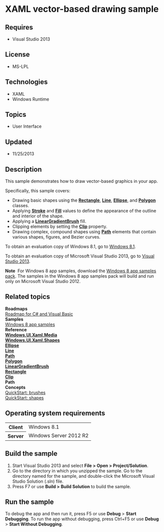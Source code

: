 # XAML vector-based drawing sample
## Requires
- Visual Studio 2013
## License
- MS-LPL
## Technologies
- XAML
- Windows Runtime
## Topics
- User Interface
## Updated
- 11/25/2013
## Description

<div id="mainSection">
<p>This sample demonstrates how to draw vector-based graphics in your app. </p>
<p>Specifically, this sample covers:</p>
<ul>
<li>Drawing basic shapes using the <a href="http://msdn.microsoft.com/library/windows/apps/br243371">
<b>Rectangle</b></a>, <a href="http://msdn.microsoft.com/library/windows/apps/br243345">
<b>Line</b></a>, <a href="http://msdn.microsoft.com/library/windows/apps/br243343">
<b>Ellipse</b></a>, and <a href="http://msdn.microsoft.com/library/windows/apps/br243359">
<b>Polygon</b></a> classes. </li><li>Applying <a href="http://msdn.microsoft.com/library/windows/apps/br243383"><b>Stroke</b></a> and
<a href="http://msdn.microsoft.com/library/windows/apps/br243378"><b>Fill</b></a> values to define the appearance of the outline and interior of the shape.
</li><li>Applying a <a href="http://msdn.microsoft.com/library/windows/apps/br210108">
<b>LinearGradientBrush</b></a> fill. </li><li>Clipping elements by setting the <a href="http://msdn.microsoft.com/library/windows/apps/br208919">
<b>Clip</b></a> property. </li><li>Drawing complex, compound shapes using <a href="http://msdn.microsoft.com/library/windows/apps/br243355">
<b>Path</b></a> elements that contain various shapes, figures, and Bezier curves.
</li></ul>
<p></p>
<p>To obtain an evaluation copy of Windows&nbsp;8.1, go to <a href="http://go.microsoft.com/fwlink/p/?linkid=301696">
Windows&nbsp;8.1</a>.</p>
<p>To obtain an evaluation copy of Microsoft Visual Studio&nbsp;2013, go to <a href="http://go.microsoft.com/fwlink/p/?linkid=301697">
Visual Studio&nbsp;2013</a>.</p>
<p></p>
<p class="note"><b>Note</b>&nbsp;&nbsp;For Windows&nbsp;8 app samples, download the <a href="http://go.microsoft.com/fwlink/p/?LinkId=301698">
Windows&nbsp;8 app samples pack</a>. The samples in the Windows&nbsp;8 app samples pack will build and run only on Microsoft Visual Studio&nbsp;2012.</p>
<p></p>
<h2><a id="related_topics"></a>Related topics</h2>
<dl><dt><b>Roadmaps</b> </dt><dt><a href="http://msdn.microsoft.com/library/windows/apps/br229583">Roadmap for C# and Visual Basic</a>
</dt><dt><b>Samples</b> </dt><dt><a href="http://go.microsoft.com/fwlink/p/?LinkID=227694">Windows 8 app samples</a>
</dt><dt><b>Reference</b> </dt><dt><a href="http://msdn.microsoft.com/library/windows/apps/br243045"><b>Windows.UI.Xaml.Media</b></a>
</dt><dt><a href="http://msdn.microsoft.com/library/windows/apps/br243401"><b>Windows.UI.Xaml.Shapes</b></a>
</dt><dt><a href="http://msdn.microsoft.com/library/windows/apps/br243343"><b>Ellipse</b></a>
</dt><dt><a href="http://msdn.microsoft.com/library/windows/apps/br243345"><b>Line</b></a>
</dt><dt><a href="http://msdn.microsoft.com/library/windows/apps/br243355"><b>Path</b></a>
</dt><dt><a href="http://msdn.microsoft.com/library/windows/apps/br243359"><b>Polygon</b></a>
</dt><dt><a href="http://msdn.microsoft.com/library/windows/apps/br210108"><b>LinearGradientBrush</b></a>
</dt><dt><a href="http://msdn.microsoft.com/library/windows/apps/br243371"><b>Rectangle</b></a>
</dt><dt><a href="http://msdn.microsoft.com/library/windows/apps/br208919"><b>Clip</b></a>
</dt><dt><b>Path</b> </dt><dt><b>Concepts</b> </dt><dt><a href="http://msdn.microsoft.com/library/windows/apps/hh465048">QuickStart: brushes</a>
</dt><dt><a href="http://msdn.microsoft.com/library/windows/apps/hh465055">QuickStart: shapes</a>
</dt></dl>
<h2>Operating system requirements</h2>
<table>
<tbody>
<tr>
<th>Client</th>
<td><dt>Windows&nbsp;8.1 </dt></td>
</tr>
<tr>
<th>Server</th>
<td><dt>Windows Server&nbsp;2012&nbsp;R2 </dt></td>
</tr>
</tbody>
</table>
<h2>Build the sample</h2>
<ol>
<li>Start Visual Studio&nbsp;2013 and select <b>File &gt; Open &gt; Project/Solution</b>.
</li><li>Go to the directory in which you unzipped the sample. Go to the directory named for the sample, and double-click the Microsoft Visual Studio Solution (.sln) file.
</li><li>Press F7 or use <b>Build &gt; Build Solution</b> to build the sample. </li></ol>
<h2>Run the sample</h2>
<p>To debug the app and then run it, press F5 or use <b>Debug</b> &gt; <b>Start Debugging</b>. To run the app without debugging, press Ctrl&#43;F5 or use
<b>Debug</b> &gt; <b>Start Without Debugging</b>. </p>
</div>
